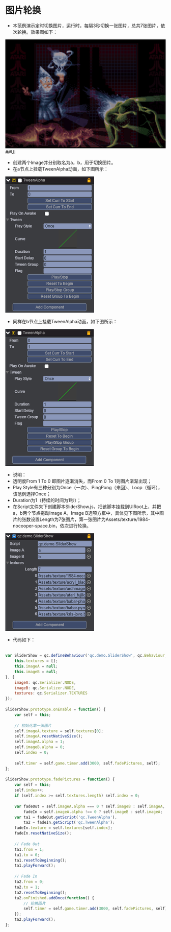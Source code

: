 # 图片轮换
* 本范例演示定时切换图片，运行时，每隔3秒切换一张图片，总共7张图片，依次轮换。效果图如下：<br>

![.gif](images/show.gif)
##UI
* 创建两个Image并分别取名为a，b，用于切换图片。<br>
* 在a节点上挂载TweenAlpha动画，如下图所示：<br>

![.png](images/TweenAlpha.png)
* 同样在b节点上挂载TweenAlpha动画，如下图所示：<br>

![.png](images/TweenAlphab.png)
* 说明：<br>
* 透明度From 1 To 0 即图片逐渐消失，而From 0 To 1则图片渐渐出现；<br>
* Play Style有三种分别为Once（一次）、PingPong（来回）、Loop（循环），该范例选择Once；<br>
* Duration为1（持续的时间为1秒）；<br>
* 在Script文件夹下创建脚本SliderShow.js，把该脚本挂载到UIRoot上，并把a，b两个节点拖动Image A，Image B选项方框中，具体见下图所示，其中图片的张数设置Length为7张图片，第一张图片为Assets/texture/1984-nocooper-space.bin，依次进行轮换。<br>

![.png](images/script.png)

* 代码如下：<br>

```javascript

var SliderShow = qc.defineBehaviour('qc.demo.SliderShow', qc.Behaviour, function() {
    this.textures = [];
    this.imageA = null;
    this.imageB = null;
}, {
    imageA: qc.Serializer.NODE,
    imageB: qc.Serializer.NODE,
    textures: qc.Serializer.TEXTURES
});

SliderShow.prototype.onEnable = function() {
    var self = this;

    // 初始化第一张图片
    self.imageA.texture = self.textures[0];
    self.imageA.resetNativeSize();
    self.imageA.alpha = 1;
    self.imageB.alpha = 0;
    self.index = 0;

    self.timer = self.game.timer.add(3000, self.fadePictures, self);    
};

SliderShow.prototype.fadePictures = function() {
    var self = this;
    self.index++;
    if (self.index >= self.textures.length) self.index = 0;

    var fadeOut = self.imageA.alpha === 0 ? self.imageB : self.imageA,
        fadeIn = self.imageA.alpha !== 0 ? self.imageB : self.imageA;
    var ta1 = fadeOut.getScript('qc.TweenAlpha'),
        ta2 = fadeIn.getScript('qc.TweenAlpha');
    fadeIn.texture = self.textures[self.index];
    fadeIn.resetNativeSize();

    // Fade Out
    ta1.from = 1;
    ta1.to = 0;
    ta1.resetToBeginning();
    ta1.playForward();

    // Fade In
    ta2.from = 0;
    ta2.to = 1;
    ta2.resetToBeginning();
    ta2.onFinished.addOnce(function() {
        // 轮换图片
        self.timer = self.game.timer.add(3000, self.fadePictures, self);
    });
    ta2.playForward();
};   
```